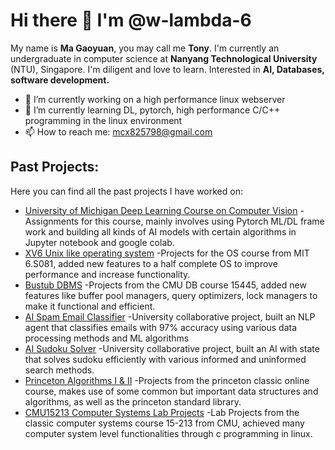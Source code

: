 # Hi there 👋 I'm @w-lambda-6
My name is **Ma Gaoyuan**, you may call me **Tony**. I'm currently an undergraduate in computer science at **Nanyang Technological University** (NTU), Singapore. I'm diligent and love to learn. Interested in **AI, Databases, software development.**
- 🔭 I’m currently working on a high performance linux webserver
- 🌱 I’m currently learning DL, pytorch, high performance C/C++ programming in the linux environment 
- 📫 How to reach me: mcx825798@gmail.com

## Past Projects:
Here you can find all the past projects I have worked on:
 - [University of Michigan Deep Learning Course on Computer Vision](https://github.com/w-lambda-6/UMich498-007-Homework) -Assignments for this course, mainly involves using Pytorch ML/DL frame work and building all kinds of AI models with certain algorithms in Jupyter notebook and google colab.
 - [XV6 Unix like operating system](https://github.com/w-lambda-6/XV6) -Projects for the OS course from MIT 6.S081, added new features to a half complete OS to improve performance and increase functionality.
 - [Bustub DBMS](https://github.com/w-lambda-6/Bustub) -Projects from the CMU DB course 15445, added new features like buffer pool managers, query optimizers, lock managers to make it functional and efficient.
 - [AI Spam Email Classifier](https://github.com/lpwee/email-classifier) -University collaborative project, built an NLP agent that classifies emails with 97% accuracy using various data processing methods and ML algorithms
 - [AI Sudoku Solver](https://github.com/w-lambda-6/Sudoku-Solver) -University collaborative project, built an AI with state that solves sudoku efficiently with various informed and uninformed search methods.
 - [Princeton Algorithms I & II](https://github.com/w-lambda-6/Algorithms-I-II) -Projects from the princeton classic online course, makes use of some common but important data structures and algorithms, as well as the princeton standard library.
 - [CMU15213 Computer Systems Lab Projects](https://github.com/w-lambda-6/CMU15213-Labs-) -Lab Projects from the classic computer systems course 15-213 from CMU, achieved many computer system level functionalities through c programming in linux.
